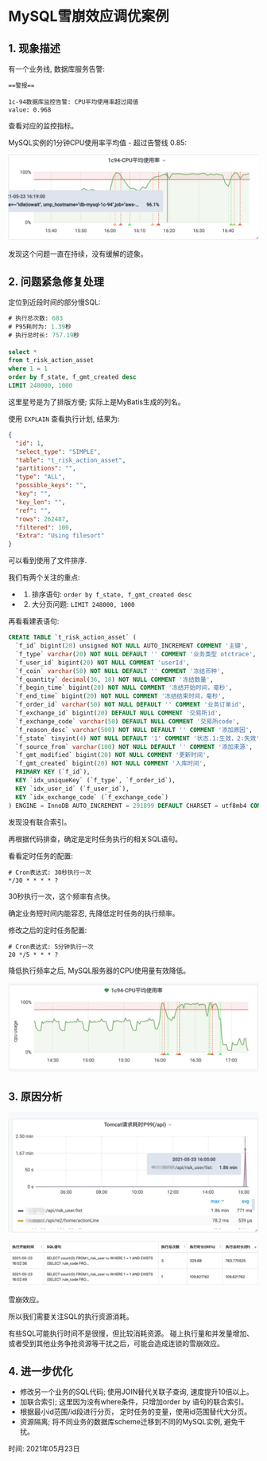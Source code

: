 # MySQL雪崩效应调优案例


## 1. 现象描述

有一个业务线, 数据库服务告警:

```
==警报==

1c-94数据库监控告警: CPU平均使用率超过阈值
value: 0.968
```

查看对应的监控指标。

MySQL实例的1分钟CPU使用率平均值 - 超过告警线 0.85:

![MySQL1分钟CPU使用率平均值 - 超过告警线 0.85](01_mysql_cpu_usage_avg.jpg)


发现这个问题一直在持续，没有缓解的迹象。


## 2. 问题紧急修复处理

定位到近段时间的部分慢SQL:

```sql
# 执行总次数: 683
# P95耗时为: 1.39秒
# 执行总时长: 757.19秒

select *
from t_risk_action_asset
where 1 = 1
order by f_state, f_gmt_created desc
LIMIT 248000, 1000
```

这里星号是为了排版方便; 实际上是MyBatis生成的列名。


使用 `EXPLAIN` 查看执行计划, 结果为:

```json
{
  "id": 1,
  "select_type": "SIMPLE",
  "table": "t_risk_action_asset",
  "partitions": "",
  "type": "ALL",
  "possible_keys": "",
  "key": "",
  "key_len": "",
  "ref": "",
  "rows": 262487,
  "filtered": 100,
  "Extra": "Using filesort"
}
```

可以看到使用了文件排序.

我们有两个关注的重点:

- 1. 排序语句: `order by f_state, f_gmt_created desc`
- 2. 大分页问题: `LIMIT 248000, 1000`

再看看建表语句:

```sql
CREATE TABLE `t_risk_action_asset` (
  `f_id` bigint(20) unsigned NOT NULL AUTO_INCREMENT COMMENT '主键',
  `f_type` varchar(20) NOT NULL DEFAULT '' COMMENT '业务类型 otctrace',
  `f_user_id` bigint(20) NOT NULL COMMENT 'userId',
  `f_coin` varchar(50) NOT NULL DEFAULT '' COMMENT '冻结币种',
  `f_quantity` decimal(36, 18) NOT NULL COMMENT '冻结数量',
  `f_begin_time` bigint(20) NOT NULL COMMENT '冻结开始时间，毫秒',
  `f_end_time` bigint(20) NOT NULL COMMENT '冻结结束时间，毫秒',
  `f_order_id` varchar(50) NOT NULL DEFAULT '' COMMENT '业务订单id',
  `f_exchange_id` bigint(20) DEFAULT NULL COMMENT '交易所id',
  `f_exchange_code` varchar(50) DEFAULT NULL COMMENT '交易所code',
  `f_reason_desc` varchar(500) NOT NULL DEFAULT '' COMMENT '添加原因',
  `f_state` tinyint(4) NOT NULL DEFAULT '1' COMMENT '状态.1:生效，2:失效',
  `f_source_from` varchar(100) NOT NULL DEFAULT '' COMMENT '添加来源',
  `f_gmt_modified` bigint(20) NOT NULL COMMENT '更新时间',
  `f_gmt_created` bigint(20) NOT NULL COMMENT '入库时间',
  PRIMARY KEY (`f_id`),
  KEY `idx_uniqueKey` (`f_type`, `f_order_id`),
  KEY `idx_user_id` (`f_user_id`),
  KEY `idx_exchange_code` (`f_exchange_code`)
) ENGINE = InnoDB AUTO_INCREMENT = 291899 DEFAULT CHARSET = utf8mb4 COMMENT = '用户资产冻结表'
```

发现没有联合索引。

再根据代码排查，确定是定时任务执行的相关SQL语句。

看看定时任务的配置:

```
# Cron表达式: 30秒执行一次
*/30 * * * * ?
```

30秒执行一次，这个频率有点快。

确定业务短时间内能容忍, 先降低定时任务的执行频率。

修改之后的定时任务配置:

```
# Cron表达式: 5分钟执行一次
20 */5 * * * ?
```

降低执行频率之后, MySQL服务器的CPU使用量有效降低。

![MySQL1分钟CPU使用率平均值 - 有效降低](02_mysql_cpu_usage_ok.jpg)


## 3. 原因分析


![监控到的慢请求](03_tomcat_p99.jpg)



![另一个慢SQL](04_other_slow_sql.jpg)

雪崩效应。


所以我们需要关注SQL的执行资源消耗。

有些SQL可能执行时间不是很慢，但比较消耗资源。 碰上执行量和并发量增加、或者受到其他业务争抢资源等干扰之后，可能会造成连锁的雪崩效应。


## 4. 进一步优化

- 修改另一个业务的SQL代码; 使用JOIN替代关联子查询, 速度提升10倍以上。
- 加联合索引; 这里因为没有where条件，只增加order by 语句的联合索引。
- 根据最小id范围/id段进行分页， 定时任务的变量，使用id范围替代大分页。
- 资源隔离; 将不同业务的数据库scheme迁移到不同的MySQL实例, 避免干扰。


时间: 2021年05月23日
